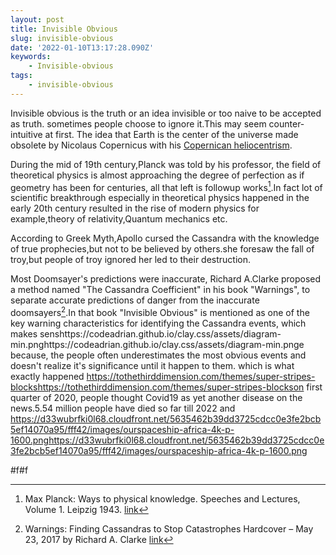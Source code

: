 ```yaml
---
layout: post
title: Invisible Obvious
slug: invisible-obvious
date: '2022-01-10T13:17:28.090Z'
keywords:
    - Invisible-obvious
tags:
    - invisible-obvious
---
```


Invisible obvious is the truth or an idea invisible or too naive to be accepted  as truth. sometimes  people choose to ignore it.This may seem counter-intuitive at first. The idea that Earth is the center of the universe made obsolete by Nicolaus Copernicus with his [Copernican heliocentrism](https://dbpedia.org/page/Copernican_heliocentrism).

During the mid of 19th century,Planck was told by his professor, the field of theoretical physics is almost approaching the degree of perfection as if geometry has been for centuries, all that left is  followup works[^1].In fact lot of scientific breakthrough especially in theoretical physics happened in the early 20th century resulted in the rise of modern physics for example,theory of relativity,Quantum mechanics etc.

According to Greek Myth,Apollo cursed the Cassandra with the knowledge of true prophecies,but not to be believed by others.she foresaw the fall of troy,but people of troy ignored her led to their destruction.

Most Doomsayer's predictions were inaccurate, Richard A.Clarke proposed a method named "The Cassandra Coefficient" in his book "Warnings", to separate accurate predictions of danger from the inaccurate doomsayers[^2].In that book "Invisible Obvious" is mentioned as one of the key warning characteristics  for identifying the Cassandra events, which makes senshttps://codeadrian.github.io/clay.css/assets/diagram-min.pnghttps://codeadrian.github.io/clay.css/assets/diagram-min.pnge because, the people often underestimates the most obvious events and doesn't realize it's significance until it happen to them. which is what exactly 
happened https://tothethirddimension.com/themes/super-stripes-blockshttps://tothethirddimension.com/themes/super-stripes-blockson first quarter of 2020, people thought Covid19 as yet another disease on the news.5.54 million people have died so far till 2022 and https://d33wubrfki0l68.cloudfront.net/5635462b39dd3725cdcc0e3fe2bcb5ef14070a95/fff42/images/ourspaceship-africa-4k-p-1600.pnghttps://d33wubrfki0l68.cloudfront.net/5635462b39dd3725cdcc0e3fe2bcb5ef14070a95/fff42/images/ourspaceship-africa-4k-p-1600.png



[^1]:  Max Planck: Ways to physical knowledge. Speeches and Lectures, Volume 1. Leipzig 1943. [link](https://de.wikipedia.org/wiki/Philipp_von_Jolly#cite_ref-5)
[^2]: Warnings: Finding Cassandras to Stop Catastrophes Hardcover – May 23, 2017
by Richard A. Clarke [link](https://www.amazon.com/Warnings-Finding-Cassandras-Stop-Catastrophes/dp/0062488023)

#f#f
